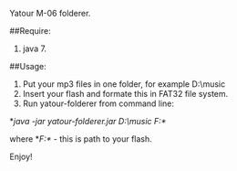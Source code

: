 Yatour M-06 folderer.

##Require:
1. java 7.

##Usage:
1. Put your mp3 files in one folder, for example D:\music
2. Insert your flash and formate this in FAT32 file system.
3. Run yatour-folderer from command line:

**java -jar yatour-folderer.jar D:\music F:\**

where **F:\** - this is path to your flash.

Enjoy!